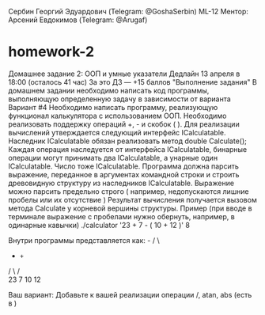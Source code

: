 Сербин Георгий Эдуардович (Telegram: @GoshaSerbin)
ML-12
Ментор: Арсений Евдокимов (Telegram: @Arugaf)

# homework-2

Домашнее задание 2:
ООП и умные указатели
Дедлайн 13 апреля в 18:00 (осталось 41 час)
За это ДЗ — +15 баллов "Выполнение задания"
В домашнем задании необходимо написать код программы, выполняющую определенную задачу в зависимости от варианта
Вариант #4
Необходимо написать программу, реализующую функционал калькулятора с использованием ООП.
Необходимо реализовать поддержку операций +, - и скобок ( ).
Для реализации вычислений утверждается следующий интерфейс ICalculatable.
Наследник ICalculatable обязан реализовать метод double Calculate();
Каждая операция наследуется от интерфейса ICalculatable, бинарные операции могут принимать два ICalculatable, а унарные один ICalculatable.
Число тоже ICalculatable.
Программа должна парсить выражение, переданное в аргументах командной строки и строить древовидную структуру из наследников ICalculatable.
Выражение можно парсить предельно строго ( например, недопускаются лишние пробелы или их отсутствие )
Результат вычисления получается вызовом метода Calculate у корневой вершины структуры.
Пример (при вводе в терминале выражение с пробелами нужно обернуть, например, в одинарные кавычки)
./calculator '23 + 7 - ( 10 + 12 )'
8

Внутри программы представляется как:
      -
    /   \
   +     +
  / \   / \
23   7 10 12

Ваш вариант:
Добавьте к вашей реализации операции /,    atan, abs (есть в <cmath>)
